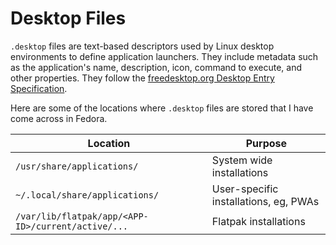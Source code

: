 # Desktop Files

`.desktop` files are text-based descriptors used by Linux desktop environments to define application launchers. They include metadata such as the application's name, description, icon, command to execute, and other properties. They follow the [freedesktop.org Desktop Entry Specification](https://specifications.freedesktop.org/desktop-entry-spec/).

Here are some of the locations where `.desktop` files are stored that I have come across in Fedora.

| Location                                           | Purpose                               |
| -------------------------------------------------- | ------------------------------------- |
| `/usr/share/applications/`                         | System wide installations             |
| `~/.local/share/applications/`                     | User-specific installations, eg, PWAs |
| `/var/lib/flatpak/app/<APP-ID>/current/active/...` | Flatpak installations                 |

